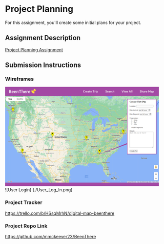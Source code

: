 # Project Planning
For this assignment, you'll create some initial plans for your project.

## Assignment Description
[Project Planning Assignment](https://education.launchcode.org/liftoff/modules/assignments/project-planning)

## Submission Instructions

### Wireframes

![Main Screen](./Main_Screen.png)
![User Login] (./User_Log_In.png)

### Project Tracker
https://trello.com/b/HSsqMrhN/digital-map-beenthere

### Project Repo Link
https://github.com/mmckeever23/BeenThere

